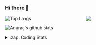 ### Hi there 👋

<!--
**tao8687/tao8687** is a ✨ _special_ ✨ repository because its `README.md` (this file) appears on your GitHub profile.

Here are some ideas to get you started:

- 🔭 I’m currently working on ...
- 🌱 I’m currently learning ...
- 👯 I’m looking to collaborate on ...
- 🤔 I’m looking for help with ...
- 💬 Ask me about ...
- 📫 How to reach me: ...
- 😄 Pronouns: ...
- ⚡ Fun fact: ...
-->

<img align='right' src="https://media.giphy.com/media/M9gbBd9nbDrOTu1Mqx/giphy.gif" width="240">

  
![Top Langs](https://github-readme-stats.vercel.app/api/top-langs/?username=tao8687&layout=compact&title_color=23238E&text_color=A67D3D)

![Anurag's github stats](https://github-readme-stats.vercel.app/api?username=tao8687&show_icons=true&&text_color=A67D3D&title_color=23238E&show_icons=false&count_private=true&hide=stars)

<details>
  <summary>:zap: Coding Stats</summary>
  <br>
    
<!--START_SECTION:waka-->
![Code Time](http://img.shields.io/badge/Code%20Time-1%2C473%20hrs%2046%20mins-blue)

![Profile Views](http://img.shields.io/badge/Profile%20Views-1-blue)

**🐱 My GitHub Data** 

> 📦 1.5 MB Used in GitHub's Storage 
 > 
> 🚫 Not Opted to Hire
 > 
> 📜 50 Public Repositories 
 > 
> 🔑 25 Private Repositories 
 > 
**I'm an Early 🐤** 

```text
🌞 Morning                1335 commits        ██████████████████████░░░   86.52 % 
🌆 Daytime                87 commits          █░░░░░░░░░░░░░░░░░░░░░░░░   05.64 % 
🌃 Evening                117 commits         ██░░░░░░░░░░░░░░░░░░░░░░░   07.58 % 
🌙 Night                  4 commits           ░░░░░░░░░░░░░░░░░░░░░░░░░   00.26 % 
```
📅 **I'm Most Productive on Wednesday** 

```text
Monday                   222 commits         ████░░░░░░░░░░░░░░░░░░░░░   14.39 % 
Tuesday                  209 commits         ███░░░░░░░░░░░░░░░░░░░░░░   13.55 % 
Wednesday                276 commits         ████░░░░░░░░░░░░░░░░░░░░░   17.89 % 
Thursday                 201 commits         ███░░░░░░░░░░░░░░░░░░░░░░   13.03 % 
Friday                   219 commits         ████░░░░░░░░░░░░░░░░░░░░░   14.19 % 
Saturday                 213 commits         ███░░░░░░░░░░░░░░░░░░░░░░   13.80 % 
Sunday                   203 commits         ███░░░░░░░░░░░░░░░░░░░░░░   13.16 % 
```


📊 **This Week I Spent My Time On** 

```text
🕑︎ Time Zone: Asia/Shanghai

💬 Programming Languages: 
C++                      3 hrs 16 mins       █████████░░░░░░░░░░░░░░░░   36.95 % 
Other                    3 hrs 8 mins        █████████░░░░░░░░░░░░░░░░   35.38 % 
YAML                     1 hr 31 mins        ████░░░░░░░░░░░░░░░░░░░░░   17.12 % 
Markdown                 29 mins             █░░░░░░░░░░░░░░░░░░░░░░░░   05.50 % 
C                        13 mins             █░░░░░░░░░░░░░░░░░░░░░░░░   02.50 % 

🔥 Editors: 
VS Code                  8 hrs 52 mins       █████████████████████████   100.00 % 

🐱‍💻 Projects: 
tarkbot_robot            2 hrs 25 mins       ███████░░░░░░░░░░░░░░░░░░   27.37 % 
multi_lidar_calibration  2 hrs 20 mins       ███████░░░░░░░░░░░░░░░░░░   26.34 % 
warehouse_simulation_tool1 hr 48 mins        █████░░░░░░░░░░░░░░░░░░░░   20.45 % 
navigation_tutorials     57 mins             ███░░░░░░░░░░░░░░░░░░░░░░   10.87 % 
wheeltec_robot           48 mins             ██░░░░░░░░░░░░░░░░░░░░░░░   09.16 % 

💻 Operating System: 
Linux                    8 hrs 52 mins       █████████████████████████   100.00 % 
```

**I Mostly Code in Python** 

```text
Python                   9 repos             ████████░░░░░░░░░░░░░░░░░   30.00 % 
C++                      8 repos             ███████░░░░░░░░░░░░░░░░░░   26.67 % 
JavaScript               2 repos             ██░░░░░░░░░░░░░░░░░░░░░░░   06.67 % 
Batchfile                1 repo              █░░░░░░░░░░░░░░░░░░░░░░░░   03.33 % 
HTML                     1 repo              █░░░░░░░░░░░░░░░░░░░░░░░░   03.33 % 
```



**Timeline**

![Lines of Code chart](https://raw.githubusercontent.com/tao8687/tao8687/master/assets/bar_graph.png)


 Last Updated on 06/04/2024 01:09:05 UTC
<!--END_SECTION:waka-->
</details>
